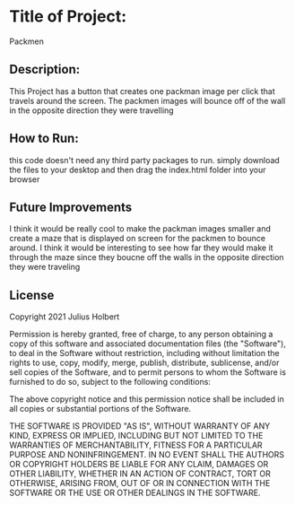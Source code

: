 # Title of Project: 
  Packmen

## Description:
  This Project has a button that creates one packman image per click that travels around the screen. The packmen images will bounce off of the wall in the opposite direction they were travelling
  
## How to Run:
this code doesn't need any third party packages to run. simply download the files to your desktop and then drag the index.html folder into your browser

## Future Improvements
I think it would be really cool to make the packman images smaller and create a maze that is displayed on screen for the packmen to bounce around. I think it would be interesting to see how far they would make it through the maze since they boucne off the walls in the opposite direction they were traveling

## License
Copyright 2021 Julius Holbert

Permission is hereby granted, free of charge, to any person obtaining a copy of this software and associated documentation files (the "Software"), to deal in the Software without restriction, including without limitation the rights to use, copy, modify, merge, publish, distribute, sublicense, and/or sell copies of the Software, and to permit persons to whom the Software is furnished to do so, subject to the following conditions:

The above copyright notice and this permission notice shall be included in all copies or substantial portions of the Software.

THE SOFTWARE IS PROVIDED "AS IS", WITHOUT WARRANTY OF ANY KIND, EXPRESS OR IMPLIED, INCLUDING BUT NOT LIMITED TO THE WARRANTIES OF MERCHANTABILITY, FITNESS FOR A PARTICULAR PURPOSE AND NONINFRINGEMENT. IN NO EVENT SHALL THE AUTHORS OR COPYRIGHT HOLDERS BE LIABLE FOR ANY CLAIM, DAMAGES OR OTHER LIABILITY, WHETHER IN AN ACTION OF CONTRACT, TORT OR OTHERWISE, ARISING FROM, OUT OF OR IN CONNECTION WITH THE SOFTWARE OR THE USE OR OTHER DEALINGS IN THE SOFTWARE.
  
